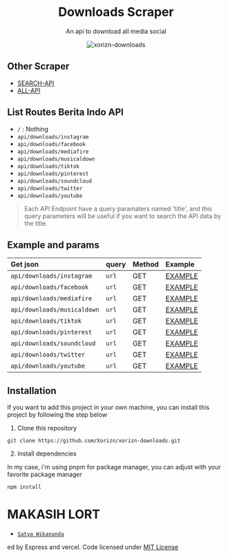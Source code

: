 <div align="center">

<h1>Downloads Scraper</h1>

<p>An api to download all media social</p>

![xorizn-downloads](https://socialify.git.ci/xorizn/xorizn-downloads/image?description=1&forks=1&issues=1&logo=https%3A%2F%2Fi.pinimg.com%2Foriginals%2F26%2F91%2Ff2%2F2691f2fa1a0f078f5f274edf7fea6763.png&owner=1&pulls=1&stargazers=1&theme=Light)

</div>

## Other Scraper

- [SEARCH-API](https://github.com/Xorizn/xorizn-search)
- [ALL-API](https://github.com/Xorizn/xorizn-apis)

## List Routes Berita Indo API
- `/` : Nothing
- `api/downloads/instagram`
- `api/downloads/facebook`
- `api/downloads/mediafire`
- `api/downloads/musicaldown`
- `api/downloads/tiktok`
- `api/downloads/pinterest`
- `api/downloads/soundcloud`
- `api/downloads/twitter`
- `api/downloads/youtube`

> Each API Endpoint have a query paramaters named 'title', and this query parameters will be useful if you want to search the API data by the title.

## Example and params

| Get json                    | query     | Method | Example  |
| :-----------------------    | :-------  | :--    | :--      |
| `api/downloads/instagram`   | `url`     | GET    | [EXAMPLE](https://xorizn-downloads.vercel.app/api/downloads/instagram?url=https://www.instagram.com/p/CrGNt2KIfiM/) |
| `api/downloads/facebook`    | `url`     | GET    | [EXAMPLE](https://xorizn-downloads.vercel.app/api/downloads/facebook?url=https://www.facebook.com/reel/947495549897838) |
| `api/downloads/mediafire`   | `url`     | GET    | [EXAMPLE](https://xorizn-downloads.vercel.app/api/downloads/mediafire?url=https://www.mediafire.com/file/s9co8o5n5ftch9q/RULLMDV5.7z/file) |
| `api/downloads/musicaldown` | `url`     | GET    | [EXAMPLE](https://xorizn-downloads.vercel.app/api/downloads/musicaldown?url=https://vt.tiktok.com/ZS87GQLkR/) |
| `api/downloads/tiktok`      | `url`     | GET    | [EXAMPLE](https://xorizn-downloads.vercel.app/api/downloads/tiktok?url=https://vt.tiktok.com/ZS87GQLkR/) |
| `api/downloads/pinterest`   | `url`     | GET    | [EXAMPLE](https://xorizn-downloads.vercel.app/api/downloads/pinterest?url=https://id.pinterest.com/pin/602356518925573319/) |
| `api/downloads/soundcloud`  | `url`     | GET    | [EXAMPLE](https://xorizn-downloads.vercel.app/api/downloads/soundcloud?url=https://soundcloud.com/eugenia-birgitta-marsha/nadin-amizah-bertaut) |
| `api/downloads/twitter`     | `url`     | GET    | [EXAMPLE](https://xorizn-downloads.vercel.app/api/downloads/twitter?url=https://twitter.com/MemeComicIndo/status/1532598433768300544?s=20) |
| `api/downloads/youtube`     | `url`     | GET    | [EXAMPLE](https://xorizn-downloads.vercel.app/api/downloads/youtube?url=https://www.youtube.com/watch?v=TGlgD1O_y8U) |
## Installation

If you want to add this project in your own machine, you can install this project by following the step below

1. Clone this repository

```
git clone https://github.com/Xorizn/xorizn-downloads.git
```

2. Install dependencies

In my case, i'm using pnpm for package manager, you can adjust with your favorite package manager

```
npm install
```

# MAKASIH LORT
* [`Satya Wikananda`](https://github.com/satyawikananda)

ed by Express and vercel. Code licensed under [MIT License](https://raw.githubusercontent.com/Xorizn/xorizn-downloads/master/LICENSE)
